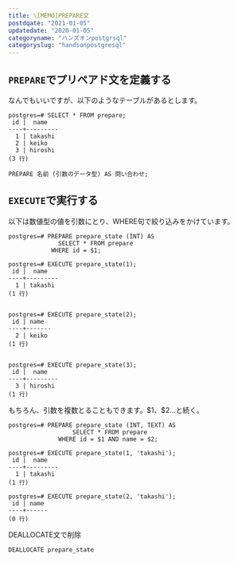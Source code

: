 ```yaml
---
title: \[MEMO]PREPARE文
postdqate: "2021-01-05"
updatedate: "2020-01-05"
categoryname: "ハンズオンpostgrsql"
categoryslug: "handsonpostgresql"
---
```


## `PREPARE`でプリペアド文を定義する

なんでもいいですが、以下のようなテーブルがあるとします。

```
postgres=# SELECT * FROM prepare;
 id |  name
----+---------
  1 | takashi
  2 | keiko
  3 | hiroshi
(3 行)
```

`PREPARE 名前 (引数のデータ型) AS 問い合わせ;`

## `EXECUTE`で実行する

以下は数値型の値を引数にとり、WHERE句で絞り込みをかけています。

```
postgres=# PREPARE prepare_state (INT) AS
              SELECT * FROM prepare
            WHERE id = $1;

postgres=# EXECUTE prepare_state(1);
 id |  name
----+---------
  1 | takashi
(1 行)


postgres=# EXECUTE prepare_state(2);
 id | name
----+-------
  2 | keiko
(1 行)


postgres=# EXECUTE prepare_state(3);
 id |  name
----+---------
  3 | hiroshi
(1 行)
```

もちろん、引数を複数とることもできます。\$1、\$2...と続く。

```
postgres=# PREPARE prepare_state (INT, TEXT) AS
                  SELECT * FROM prepare
              WHERE id = $1 AND name = $2;

postgres=# EXECUTE prepare_state(1, 'takashi');
 id |  name
----+---------
  1 | takashi
(1 行)

postgres=# EXECUTE prepare_state(2, 'takashi');
 id | name
----+------
(0 行)

```

DEALLOCATE文で削除

`DEALLOCATE prepare_state`
